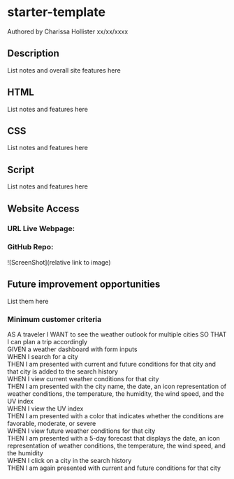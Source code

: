 # starter-template

Authored by Charissa Hollister xx/xx/xxxx

## Description
List notes and overall site features here<br />

## HTML
List notes and features here<br />

## CSS
List notes and features here<br />

## Script
List notes and features here<br />


## Website Access
### URL Live Webpage: 
### GitHub Repo:

![ScreenShot](relative link to image)


## Future improvement opportunities
List them here<br />


### Minimum customer criteria
AS A traveler
I WANT to see the weather outlook for multiple cities
SO THAT I can plan a trip accordingly<br />
GIVEN a weather dashboard with form inputs<br />
WHEN I search for a city<br />
THEN I am presented with current and future conditions for that city and that city is added to the search history<br />
WHEN I view current weather conditions for that city<br />
THEN I am presented with the city name, the date, an icon representation of weather conditions, the temperature, the humidity, the wind speed, and the UV index<br />
WHEN I view the UV index<br />
THEN I am presented with a color that indicates whether the conditions are favorable, moderate, or severe<br />
WHEN I view future weather conditions for that city<br />
THEN I am presented with a 5-day forecast that displays the date, an icon representation of weather conditions, the temperature, the wind speed, and the humidity<br />
WHEN I click on a city in the search history<br />
THEN I am again presented with current and future conditions for that city<br />
